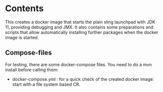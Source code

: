 # Contents

This creates a docker image that starts the plain sling launchpad with JDK 11, providing debugging and JMX.
It also contains some preparations and scripts that allow automatically installing further packages when the docker image is started.

## Compose-files

For testing, there are some docker-compose files. You need to do a mvn install before calling them:

- docker-compose.yml : for a quick check of the created docker image: start with a file system based CR.

